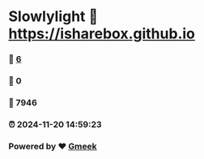 # Slowlylight :link: https://isharebox.github.io 
### :page_facing_up: [6](https://isharebox.github.io/tag.html) 
### :speech_balloon: 0 
### :hibiscus: 7946 
### :alarm_clock: 2024-11-20 14:59:23 
### Powered by :heart: [Gmeek](https://github.com/Meekdai/Gmeek)
